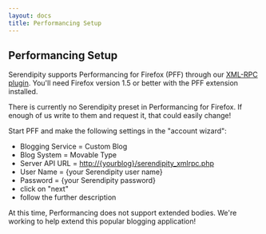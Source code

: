 ```yaml
---
layout: docs
title: Performancing Setup
---
```


## Performancing Setup

Serendipity supports Performancing for Firefox (PFF) through our [XML-RPC plugin](http://spartacus.s9y.org/cvs/additional_plugins/serendipity_event_xmlrpc.zip). You'll need Firefox version 1.5 or better with the PFF extension installed.

There is currently no Serendipity preset in Performancing for Firefox. If enough of us write to them and request it, that could easily change!

Start PFF and make the following settings in the "account wizard":

* Blogging Service = Custom Blog
* Blog System = Movable Type
* Server API URL = [http://{yourblog}/serendipity\_xmlrpc.php](http://%7Byourblog%7D/serendipity_xmlrpc.php)
* User Name = {your Serendipity user name}
* Password = {your Serendipity password}
* click on "next"
* follow the further description

At this time, Performancing does not support extended bodies. We're working to help extend this popular blogging application!
